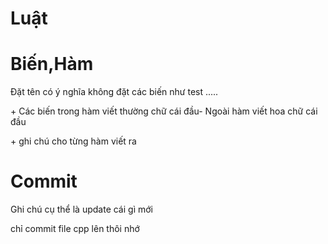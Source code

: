 # Luật
<h1>Biến,Hàm</h1>
      <p>Đặt tên có ý nghĩa không đặt các biến như test .....</p>
      <p>+ Các biến trong hàm viết thường chữ cái đầu- Ngoài hàm viết hoa chữ cái đầu</p>
      <p>+ ghi chú cho từng hàm viết ra</p>
<h1>Commit</h1> <p>Ghi chú cụ thể là update cái gì mới</p>
<p>chỉ commit file cpp lên thôi nhớ</p>

